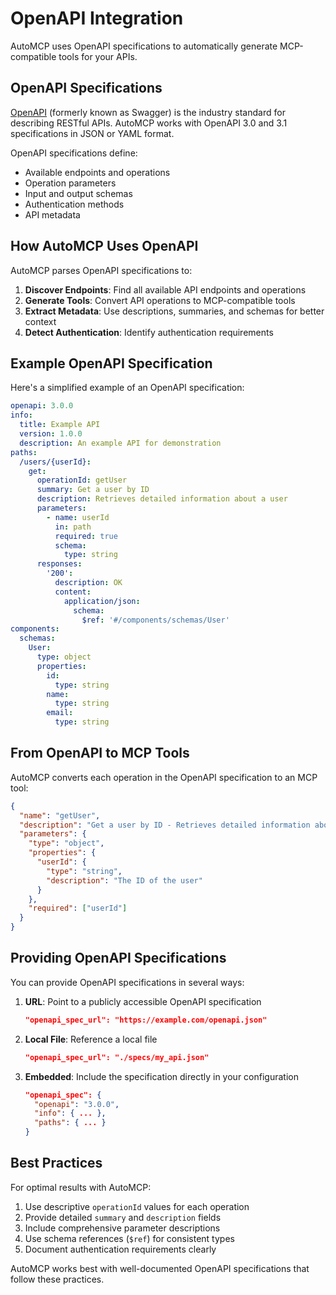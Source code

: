# OpenAPI Integration

AutoMCP uses OpenAPI specifications to automatically generate MCP-compatible tools for your APIs.

## OpenAPI Specifications

[OpenAPI](https://www.openapis.org/) (formerly known as Swagger) is the industry standard for describing RESTful APIs. AutoMCP works with OpenAPI 3.0 and 3.1 specifications in JSON or YAML format.

OpenAPI specifications define:

- Available endpoints and operations
- Operation parameters
- Input and output schemas
- Authentication methods
- API metadata

## How AutoMCP Uses OpenAPI

AutoMCP parses OpenAPI specifications to:

1. **Discover Endpoints**: Find all available API endpoints and operations
2. **Generate Tools**: Convert API operations to MCP-compatible tools
3. **Extract Metadata**: Use descriptions, summaries, and schemas for better context
4. **Detect Authentication**: Identify authentication requirements

## Example OpenAPI Specification

Here's a simplified example of an OpenAPI specification:

```yaml
openapi: 3.0.0
info:
  title: Example API
  version: 1.0.0
  description: An example API for demonstration
paths:
  /users/{userId}:
    get:
      operationId: getUser
      summary: Get a user by ID
      description: Retrieves detailed information about a user
      parameters:
        - name: userId
          in: path
          required: true
          schema:
            type: string
      responses:
        '200':
          description: OK
          content:
            application/json:
              schema:
                $ref: '#/components/schemas/User'
components:
  schemas:
    User:
      type: object
      properties:
        id:
          type: string
        name:
          type: string
        email:
          type: string
```

## From OpenAPI to MCP Tools

AutoMCP converts each operation in the OpenAPI specification to an MCP tool:

```json
{
  "name": "getUser",
  "description": "Get a user by ID - Retrieves detailed information about a user",
  "parameters": {
    "type": "object",
    "properties": {
      "userId": {
        "type": "string",
        "description": "The ID of the user"
      }
    },
    "required": ["userId"]
  }
}
```

## Providing OpenAPI Specifications

You can provide OpenAPI specifications in several ways:

1. **URL**: Point to a publicly accessible OpenAPI specification
   ```json
   "openapi_spec_url": "https://example.com/openapi.json"
   ```

2. **Local File**: Reference a local file
   ```json
   "openapi_spec_url": "./specs/my_api.json"
   ```

3. **Embedded**: Include the specification directly in your configuration
   ```json
   "openapi_spec": {
     "openapi": "3.0.0",
     "info": { ... },
     "paths": { ... }
   }
   ```

## Best Practices

For optimal results with AutoMCP:

1. Use descriptive `operationId` values for each operation
2. Provide detailed `summary` and `description` fields
3. Include comprehensive parameter descriptions
4. Use schema references (`$ref`) for consistent types
5. Document authentication requirements clearly

AutoMCP works best with well-documented OpenAPI specifications that follow these practices. 